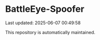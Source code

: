 # BattleEye-Spoofer

Last updated: 2025-06-07 00:49:58

This repository is automatically maintained.
